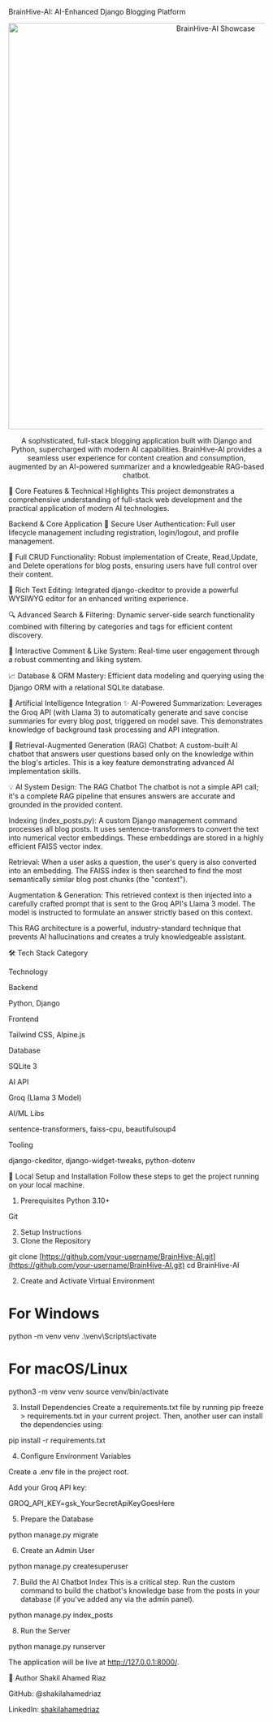 BrainHive-AI: AI-Enhanced Django Blogging Platform
<div align="center">
<img src="https://www.google.com/search?q=https://i.imgur.com/5b803e.png" alt="BrainHive-AI Showcase" width="800"/>
</div>

<p align="center">
A sophisticated, full-stack blogging application built with Django and Python, supercharged with modern AI capabilities. BrainHive-AI provides a seamless user experience for content creation and consumption, augmented by an AI-powered summarizer and a knowledgeable RAG-based chatbot.
</p>

🚀 Core Features & Technical Highlights
This project demonstrates a comprehensive understanding of full-stack web development and the practical application of modern AI technologies.

Backend & Core Application
👤 Secure User Authentication: Full user lifecycle management including registration, login/logout, and profile management.

📝 Full CRUD Functionality: Robust implementation of Create, Read,Update, and Delete operations for blog posts, ensuring users have full control over their content.

🎨 Rich Text Editing: Integrated django-ckeditor to provide a powerful WYSIWYG editor for an enhanced writing experience.

🔍 Advanced Search & Filtering: Dynamic server-side search functionality combined with filtering by categories and tags for efficient content discovery.

💬 Interactive Comment & Like System: Real-time user engagement through a robust commenting and liking system.

📈 Database & ORM Mastery: Efficient data modeling and querying using the Django ORM with a relational SQLite database.

🤖 Artificial Intelligence Integration
✨ AI-Powered Summarization: Leverages the Groq API (with Llama 3) to automatically generate and save concise summaries for every blog post, triggered on model save. This demonstrates knowledge of background task processing and API integration.

🧠 Retrieval-Augmented Generation (RAG) Chatbot: A custom-built AI chatbot that answers user questions based only on the knowledge within the blog's articles. This is a key feature demonstrating advanced AI implementation skills.

💡 AI System Design: The RAG Chatbot
The chatbot is not a simple API call; it's a complete RAG pipeline that ensures answers are accurate and grounded in the provided content.

Indexing (index_posts.py): A custom Django management command processes all blog posts. It uses sentence-transformers to convert the text into numerical vector embeddings. These embeddings are stored in a highly efficient FAISS vector index.

Retrieval: When a user asks a question, the user's query is also converted into an embedding. The FAISS index is then searched to find the most semantically similar blog post chunks (the "context").

Augmentation & Generation: This retrieved context is then injected into a carefully crafted prompt that is sent to the Groq API's Llama 3 model. The model is instructed to formulate an answer strictly based on this context.

This RAG architecture is a powerful, industry-standard technique that prevents AI hallucinations and creates a truly knowledgeable assistant.

🛠️ Tech Stack
Category

Technology

Backend

Python, Django

Frontend

Tailwind CSS, Alpine.js

Database

SQLite 3

AI API

Groq (Llama 3 Model)

AI/ML Libs

sentence-transformers, faiss-cpu, beautifulsoup4

Tooling

django-ckeditor, django-widget-tweaks, python-dotenv

🚀 Local Setup and Installation
Follow these steps to get the project running on your local machine.

1. Prerequisites
Python 3.10+

Git

2. Setup Instructions
1. Clone the Repository

git clone [https://github.com/your-username/BrainHive-AI.git](https://github.com/your-username/BrainHive-AI.git)
cd BrainHive-AI

2. Create and Activate Virtual Environment

# For Windows
python -m venv venv
.\venv\Scripts\activate

# For macOS/Linux
python3 -m venv venv
source venv/bin/activate

3. Install Dependencies
Create a requirements.txt file by running pip freeze > requirements.txt in your current project. Then, another user can install the dependencies using:

pip install -r requirements.txt

4. Configure Environment Variables

Create a .env file in the project root.

Add your Groq API key:

GROQ_API_KEY=gsk_YourSecretApiKeyGoesHere

5. Prepare the Database

python manage.py migrate

6. Create an Admin User

python manage.py createsuperuser

7. Build the AI Chatbot Index
This is a critical step. Run the custom command to build the chatbot's knowledge base from the posts in your database (if you've added any via the admin panel).

python manage.py index_posts

8. Run the Server

python manage.py runserver

The application will be live at http://127.0.0.1:8000/.

👤 Author
Shakil Ahamed Riaz

GitHub: @shakilahamedriaz

LinkedIn: [shakilahamedriaz](https://www.linkedin.com/shakilahamedriaz)